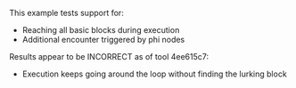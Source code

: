 This example tests support for:

* Reaching all basic blocks during execution
* Additional encounter triggered by phi nodes

Results appear to be INCORRECT as of tool 4ee615c7:

* Execution keeps going around the loop without finding the lurking block
